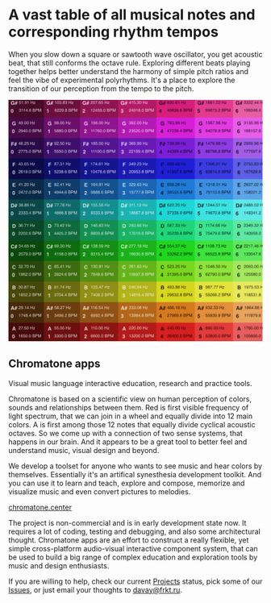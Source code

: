 # A vast table of all musical notes and corresponding rhythm tempos

When you slow down a square or sawtooth wave oscillator, you get acoustic beat, that still conforms the octave rule. Exploring different beats playing together helps better understand the harmony of simple pitch ratios and feel the vibe of experimental polyrhythms. It's a place to explore the transition of our perception from the tempo to the pitch.

![screen](screenshot.png)

## Chromatone apps

Visual music language interactive education, research and practice tools.

Chromatone is based on a scientific view on human perception of colors, sounds and relationships between them.
Red is first visible frequency of light spectrum, that we can join in a wheel and equally divide into 12 main colors. A is first among those 12 notes that equally divide cyclical acoustic octaves. So we come up with a connection of two sense systems, that happens in our brain. And it appears to be a great tool to better feel and understand music, visual design and beyond.

We develop a toolset for anyone who wants to see music and hear colors by themselves. Essentially it's an artifical synesthesia development toolkit. And you can use it to learn and teach, explore and compose, memorize and visualize music and even convert pictures to melodies.

[chromatone.center](https://chromatone.center)


The project is non-commercial and is in early development state now. It requires a lot of coding, testing and debugging, and also some architectural thought. Chromatone apps are an effort to construct a really flexible, yet simple cross-platform audio-visual interactive component system, that can be used to build a big range of complex education and exploration tools by music and design enthusiasts.

If you are willing to help, check our current [Projects](https://github.com/DeFUCC/chromatone/projects) status, pick some of our [Issues](https://github.com/DeFUCC/chromatone/issues), or just email your thoughts to [davay@frkt.ru](mailto:davay@frkt.ru).
